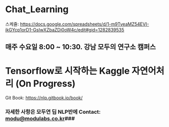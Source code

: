 # Chat_Learning
스케쥴: https://docs.google.com/spreadsheets/d/1-m9TveaMZ54EVI-ikGYcp1orD1-GsIwXZbaZDi0oW4c/edit#gid=1282839535
## 매주 수요일 8:00 ~ 10:30. 강남 모두의 연구소 캠퍼스

# Tensorflow로 시작하는 Kaggle 자연어처리 (On Progress)
Git Book: https://nlp.gitbook.io/book/

### 자세한 사항은 모두연 딥 NLP반에 Contact: modu@modulabs.co.kr###
